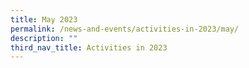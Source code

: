 ```yaml
---
title: May 2023
permalink: /news-and-events/activities-in-2023/may/
description: ""
third_nav_title: Activities in 2023
---
```

